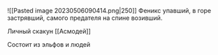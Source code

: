 
![[Pasted image 20230506090414.png|250]]
Феникс упавший, в горе застрявший, самого предателя на спине возивший.

Личный скакун [[Асмодей]]

Состоит из эльфов и людей